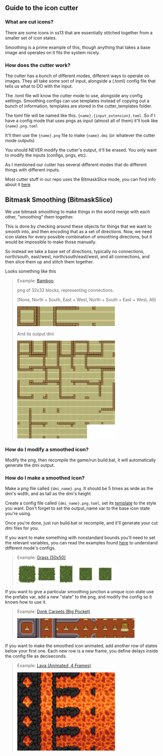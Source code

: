 ## Guide to the icon cutter

### What are cut icons?

There are some icons in ss13 that are essentially stitched together from a smaller set of icon states.

Smoothing is a prime example of this, though anything that takes a base image and operates on it fits the system nicely.

### How does the cutter work?

The cutter has a bunch of different modes, different ways to operate on images. They all take some sort of input, alongside a (.toml) config file that tells us what to DO with the input.

The .toml file will know the cutter mode to use, alongside any config settings. Smoothing configs can use templates instead of copying out a bunch of information, templates are stored in the cutter_templates folder.

The toml file will be named like this. `{name}.{input_extension}.toml`. So if I have a config mode that uses pngs as input (almost all of them) it'll look like `{name}.png.toml`

It'll then use the `{name}.png` file to make `{name}.dmi` (or whatever the cutter mode outputs)

You should NEVER modify the cutter's output, it'll be erased. You only want to modify the inputs (configs, pngs, etc). 

As I mentioned our cutter has several different modes that do different things with different inputs.

Most cutter stuff in our repo uses the BitmaskSlice mode, you can find info about it [here](https://github.com/actioninja/hypnagogic/blob/master/examples/bitmask-slice.toml)

## Bitmask Smoothing (BitmaskSlice)

We use bitmask smoothing to make things in the world merge with each other, "smoothing" them together.

This is done by checking around these objects for things that we want to smooth into, and then encoding that as a set of directions.
Now, we need icon states for every possible combination of smoothing directions, but it would be impossible to make those manually.

So instead we take a base set of directions, typically no connections, north/south, east/west, north/south/east/west, and all connections, and then slice them up and stitch them together.

Looks something like this

>Example: [Bamboo](turf/floors/bamboo_mat.png.toml)
>
> png of 32x32 blocks, representing connections.
>
> [None, North + South, East + West, North + South + East + West, All]
>
>[<img alt="Bamboo Template" src="turf/floors/bamboo_mat.png" width="320px">](turf/floors/bamboo_mat.png)
>
> And its output dmi
>
>[<img alt="Bamboo Output" src="turf/floors/bamboo_mat.dmi" width="320px">](turf/floors/bamboo_mat.dmi)

### How do I modify a smoothed icon?

Modify the png, then recompile the game/run build.bat, it will automatically generate the dmi output.

### How do I make a smoothed icon?

Make a png file called `{dmi_name}.png`. It should be 5 times as wide as the dmi's width, and as tall as the dmi's height

Create a config file called `{dmi_name}.png.toml`, set its [template](../cutter_templates/bitmask) to the style you want. Don't forget to set the output_name var to the base icon state you're using.

Once you're done, just run build.bat or recompile, and it'll generate your cut dmi files for you.

If you want to make something with nonstandard bounds you'll need to set the relevant variables, you can read the examples found [here](https://github.com/actioninja/hypnagogic/tree/master/examples) to understand different mode's configs.

> Example: [Grass (50x50)](turf/floors/grass.png.toml)
>
>[<img alt="Grass Template (50x50)" src="turf/floors/grass.png" width="320px"/>](turf/floors/grass.png)

If you want to give a particular smoothing junction a unique icon state use the prefabs var, add a new "state" to the png, and modify the config so it knows how to use it.

> Example: [Donk Carpets (Big Pocket)](turf/floors/carpet_donk.png.toml)
>
>[<img alt="Grass Template (50x50)" src="turf/floors/carpet_donk.png" width="384x"/>](turf/floors/carpet_donk.png)

If you want to make the smoothed icon animated, add another row of states below your first one. Each new row is a new frame, you define delays inside the config file as deciseconds.

> Example: [Lava (Animated, 4 Frames)](turf/floors/lava.png.toml)
>
>[<img alt="Lava (Animated)" src="turf/floors/lava.png" width="320px"/>](turf/floors/lava.png)

